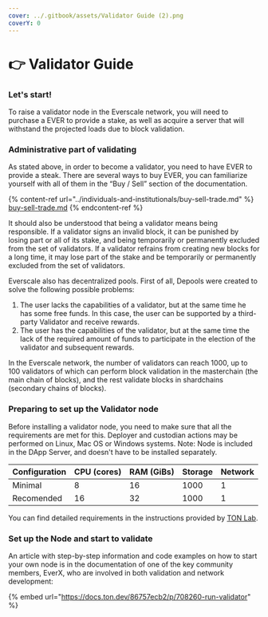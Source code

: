 ```yaml
---
cover: ../.gitbook/assets/Validator Guide (2).png
coverY: 0
---
```


# 👉 Validator Guide

### Let's start!&#x20;

To raise a validator node in the Everscale network, you will need to purchase a EVER to provide a stake, as well as acquire a server that will withstand the projected loads due to block validation.

### Administrative part of validating

As stated above, in order to become a validator, you need to have EVER to provide a steak. There are several ways to buy EVER, you can familiarize yourself with all of them in the “Buy / Sell” section of the documentation.

{% content-ref url="../individuals-and-institutionals/buy-sell-trade.md" %}
[buy-sell-trade.md](../individuals-and-institutionals/buy-sell-trade.md)
{% endcontent-ref %}

It should also be understood that being a validator means being responsible. If a validator signs an invalid block, it can be punished by losing part or all of its stake, and being temporarily or permanently excluded from the set of validators. If a validator refrains from creating new blocks for a long time, it may lose part of the stake and be temporarily or permanently excluded from the set of validators.

Everscale also has decentralized pools. First of all, Depools were created to solve the following possible problems:&#x20;

1. The user lacks the capabilities of a validator, but at the same time he has some free funds. In this case, the user can be supported by a third-party Validator and receive rewards.&#x20;
2. The user has the capabilities of the validator, but at the same time the lack of the required amount of funds to participate in the election of the validator and subsequent rewards.

In the Everscale network, the number of validators can reach 1000, up to 100 validators of which can perform block validation in the masterchain (the main chain of blocks), and the rest validate blocks in shardchains (secondary chains of blocks).

### Preparing to set up the Validator node

&#x20;Before installing a validator node, you need to make sure that all the requirements are met for this. Deployer and custodian actions may be performed on Linux, Mac OS or Windows systems. Note: Node is included in the DApp Server, and doesn't have to be installed separately.

| Configuration | CPU (cores) | RAM (GiBs) | Storage | Network |
| ------------- | ----------- | ---------- | ------- | ------- |
| Minimal       | 8           | 16         | 1000    | 1       |
| Recomended    | 16          | 32         | 1000    | 1       |

You can find detailed requirements in the instructions provided by [TON Lab](https://docs.ton.dev/86757ecb2/p/708260-run-validator).

### Set up the Node and start to validate&#x20;

An article with step-by-step information and code examples on how to start your own node is in the documentation of one of the key community members, EverX, who are involved in both validation and network development:&#x20;

{% embed url="https://docs.ton.dev/86757ecb2/p/708260-run-validator" %}
